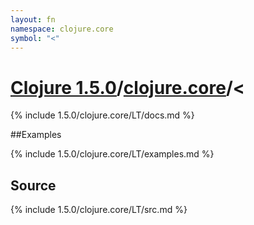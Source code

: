 ```yaml
---
layout: fn
namespace: clojure.core
symbol: "<"
---
```


# [Clojure 1.5.0](../../)/[clojure.core](../)/<

{% include 1.5.0/clojure.core/LT/docs.md %}

##Examples

{% include 1.5.0/clojure.core/LT/examples.md %}
## Source
{% include 1.5.0/clojure.core/LT/src.md %}

